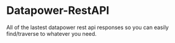 # Datapower-RestAPI
All of the lastest datapower rest api responses
so you can easily find/traverse to whatever you need.
